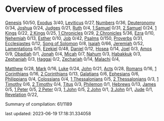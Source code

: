 # Overview of processed files 

[Genesis](01_Ge/) 50/50, [Exodus](02_Ex/) 3/40, [Leviticus](03_Le/) 0/27, [Numbers](04_Nu/) 0/36, [Deuteronomy](05_De/) 0/34, [Joshua](06_Jo/) 0/24, [Judges](07_Ju/) 0/21, [Ruth](08_Ru/) 0/4, [1 Samuel](09_1Sa/) 0/31, [2 Samuel](10_2Sa/) 0/24, [1 Kings](11_1Ki/) 0/22, [2 Kings](12_2Ki/) 0/25, [1 Chronicles](13_1Ch/) 0/29, [2 Chronicles](14_2Ch/) 5/36, [Ezra](15_Ez/) 0/10, [Nehemiah](16_Ne/) 0/13, [Esther](17_Es/) 0/10, [Job](18_Jo/) 0/42, [Psalms](19_Ps/) 0/150, [Proverbs](20_Pr/) 0/31, [Ecclesiastes](21_Ec/) 0/12, [Song of Solomon](22_So/) 0/8, [Isaiah](23_Is/) 0/66, [Jeremiah](24_Je/) 0/52, [Lamentations](25_La/) 0/5, [Ezekiel](26_Ez/) 0/48, [Daniel](27_Da/) 0/12, [Hosea](28_Ho/) 0/14, [Joel](29_Jo/) 0/3, [Amos](30_Am/) 0/9, [Obadiah](31_Ob/) 0/1, [Jonah](32_Jo/) 0/4, [Micah](33_Mi/) 0/7, [Nahum](34_Na/) 0/3, [Habakkuk](35_Ha/) 0/3, [Zephaniah](36_Ze/) 0/3, [Haggai](37_Ha/) 0/2, [Zechariah](38_Ze/) 0/14, [Malachi](39_Ma/) 0/4, 

[Matthew](40_Ma/) 0/28, [Mark](41_Ma/) 0/16, [Luke](42_Lu/) 0/24, [John](43_Jo/) 0/21, [Acts](44_Ac/) 0/28, [Romans](45_Ro/) 0/16, [1 Corinthians](46_1Co/) 0/16, [2 Corinthians](47_2Co/) 0/13, [Galatians](48_Ga/) 0/6, [Ephesians](49_Ep/) 0/6, [Philippians](50_Ph/) 0/4, [Colossians](51_Co/) 0/4, [1 Thessalonians](52_1Th/) 0/5, [2 Thessalonians](53_2Th/) 0/3, [1 Timothy](54_1Ti/) 0/6, [2 Timothy](55_2Ti/) 0/4, [Titus](56_Ti/) 0/3, [Philemon](57_Ph/) 0/1, [Hebrews](58_He/) 0/13, [James](59_Ja/) 0/5, [1 Peter](60_1Pe/) 0/5, [2 Peter](61_2Pe/) 0/3, [1 John](62_1Jo/) 0/5, [2 John](63_2Jo/) 0/1, [3 John](64_3Jo/) 0/1, [Jude](65_Ju/) 0/1, [Revelation](66_Re/) 0/22, 

Summary of compilation: 61/1189


last updated: 2023-06-19 17:18:31.334058